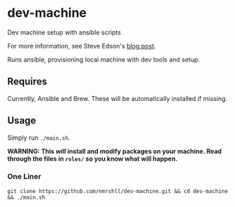 # dev-machine

Dev machine setup with ansible scripts

For more information, see Steve Edson's [blog post](https://steveedson.co.uk/ansible/dev-machine).

Runs ansible, provisioning local machine with dev tools and setup.

## Requires

Currently, Ansible and Brew. These will be automatically installed if missing.

## Usage

Simply run `./main.sh`.

**WARNING: This *will* install and modify packages on your machine. Read through the files in `roles/` so you know what will happen.**

### One Liner

`git clone https://github.com/nmrshll/dev-machine.git && cd dev-machine && ./main.sh`
